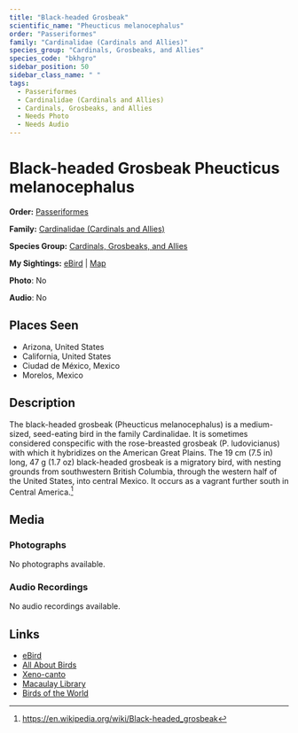 ```yaml
---
title: "Black-headed Grosbeak"
scientific_name: "Pheucticus melanocephalus"
order: "Passeriformes"
family: "Cardinalidae (Cardinals and Allies)"
species_group: "Cardinals, Grosbeaks, and Allies"
species_code: "bkhgro"
sidebar_position: 50
sidebar_class_name: " "
tags: 
  - Passeriformes
  - Cardinalidae (Cardinals and Allies)
  - Cardinals, Grosbeaks, and Allies
  - Needs Photo
  - Needs Audio
---
```


# Black-headed Grosbeak <span className='sci_name'>Pheucticus melanocephalus</span>

**Order:** [Passeriformes](/tags/passeriformes)

**Family:** [Cardinalidae (Cardinals and Allies)](/tags/cardinalidae-cardinals-and-allies)

**Species Group:** [Cardinals, Grosbeaks, and Allies](/tags/cardinals-grosbeaks-and-allies)

**My Sightings:** [eBird](https://ebird.org/lifelist?r=world&time=life&spp=bkhgro) | [Map](/map?species_code=bkhgro)

**Photo**: No 

**Audio**: No

## Places Seen

* Arizona, United States
* California, United States
* Ciudad de México, Mexico
* Morelos, Mexico

## Description
The black-headed grosbeak (Pheucticus melanocephalus) is a medium-sized, seed-eating bird in the family Cardinalidae. It is sometimes considered conspecific with the rose-breasted grosbeak (P. ludovicianus) with which it hybridizes on the American Great Plains.
The 19 cm (7.5 in) long, 47 g (1.7 oz) black-headed grosbeak is a migratory bird, with nesting grounds from southwestern British Columbia, through the western half of the United States, into central Mexico. It occurs as a vagrant further south in Central America.[^1]

[^1]: https://en.wikipedia.org/wiki/Black-headed_grosbeak

## Media
### Photographs
No photographs available.

### Audio Recordings
No audio recordings available.

## Links
* [eBird](https://ebird.org/species/bkhgro) 
* [All About Birds](https://www.allaboutbirds.org/guide/bkhgro) 
* [Xeno-canto](https://www.xeno-canto.org/species/pheucticus-melanocephalus) 
* [Macaulay Library](https://search.macaulaylibrary.org/catalog?taxonCode=bkhgro&sort=rating_rank_desc)
* [Birds of the World](https://birdsoftheworld.org/bow/species/bkhgro)
